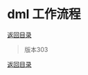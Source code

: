 # dml 工作流程

[返回目录](https://github.com/feloxx/tidb/tree/v303_code_read)

> 版本303

[返回目录](https://github.com/feloxx/tidb/tree/v303_code_read)
